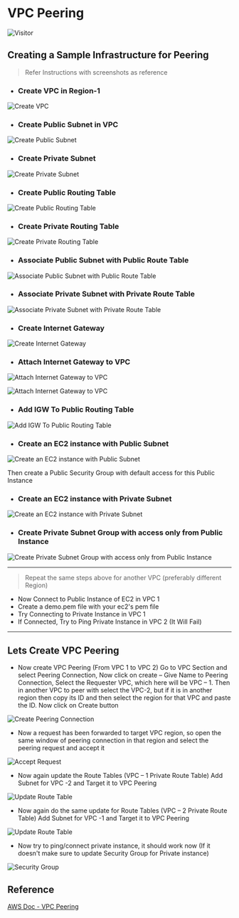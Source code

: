 # VPC Peering

![Visitor](https://visitor-badge.laobi.icu/badge?page_id=aasisodiya.general.aws.aws-vpc-peering)

## Creating a Sample Infrastructure for Peering

> Refer Instructions with screenshots as reference

- ### Create VPC in Region-1

![Create VPC](img/1.png)

- ### Create Public Subnet in VPC

![Create Public Subnet](img/2.png)

- ### Create Private Subnet

![Create Private Subnet](img/3.png)

- ### Create Public Routing Table

![Create Public Routing Table](img/4.png)

- ### Create Private Routing Table

![Create Private Routing Table](img/5.png)

- ### Associate Public Subnet with Public Route Table

![Associate Public Subnet with Public Route Table](img/6.png)

- ### Associate Private Subnet with Private Route Table

![Associate Private Subnet with Private Route Table](img/7.png)

- ### Create Internet Gateway

![Create Internet Gateway](img/8.png)

- ### Attach Internet Gateway to VPC

![Attach Internet Gateway to VPC](img/9.png)

![Attach Internet Gateway to VPC](img/10.png)

- ### Add IGW To Public Routing Table

![Add IGW To Public Routing Table](img/11.png)

- ### Create an EC2 instance with Public Subnet

![Create an EC2 instance with Public Subnet](img/12.png)

Then create a Public Security Group with default access for this Public Instance

- ### Create an EC2 instance with Private Subnet

![Create an EC2 instance with Private Subnet](img/13.png)

- ### Create Private Subnet Group with access only from Public Instance

![Create Private Subnet Group with access only from Public Instance](img/14.png)

---

> Repeat the same steps above for another VPC (preferably different Region)

- Now Connect to Public Instance of EC2 in VPC 1
- Create a demo.pem file with your ec2&#39;s pem file
- Try Connecting to Private Instance in VPC 1
- If Connected, Try to Ping Private Instance in VPC 2 (It Will Fail)

---

## Lets Create VPC Peering

- Now create VPC Peering (From VPC 1 to VPC 2) Go to VPC Section and select Peering Connection, Now click on create – Give Name to Peering Connection, Select the Requester VPC, which here will be VPC – 1. Then in another VPC to peer with select the VPC-2, but if it is in another region then copy its ID and then select the region for that VPC and paste the ID. Now click on Create button

![Create Peering Connection](img/15.png)

- Now a request has been forwarded to target VPC region, so open the same window of peering connection in that region and select the peering request and accept it

![Accept Request](img/16.png)

- Now again update the Route Tables (VPC – 1 Private Route Table) Add Subnet for VPC -2 and Target it to VPC Peering

![Update Route Table](img/17.png)

- Now again do the same update for Route Tables (VPC – 2 Private Route Table) Add Subnet for VPC -1 and Target it to VPC Peering

![Update Route Table](img/18.png)

- Now try to ping/connect private instance, it should work now (If it doesn&#39;t make sure to update Security Group for Private instance)

![Security Group](img/19.png)

## Reference

[AWS Doc - VPC Peering](https://docs.aws.amazon.com/vpc/latest/peering/what-is-vpc-peering.html)
